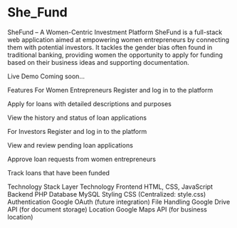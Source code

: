 # She_Fund
SheFund – A Women-Centric Investment Platform
SheFund is a full-stack web application aimed at empowering women entrepreneurs by connecting them with potential investors. It tackles the gender bias often found in traditional banking, providing women the opportunity to apply for funding based on their business ideas and supporting documentation.

Live Demo
Coming soon...

Features
For Women Entrepreneurs
Register and log in to the platform

Apply for loans with detailed descriptions and purposes

View the history and status of loan applications

For Investors
Register and log in to the platform

View and review pending loan applications

Approve loan requests from women entrepreneurs

Track loans that have been funded

Technology Stack
Layer	Technology
Frontend	HTML, CSS, JavaScript
Backend	PHP
Database	MySQL
Styling	CSS (Centralized: style.css)
Authentication	Google OAuth (future integration)
File Handling	Google Drive API (for document storage)
Location	Google Maps API (for business location)
